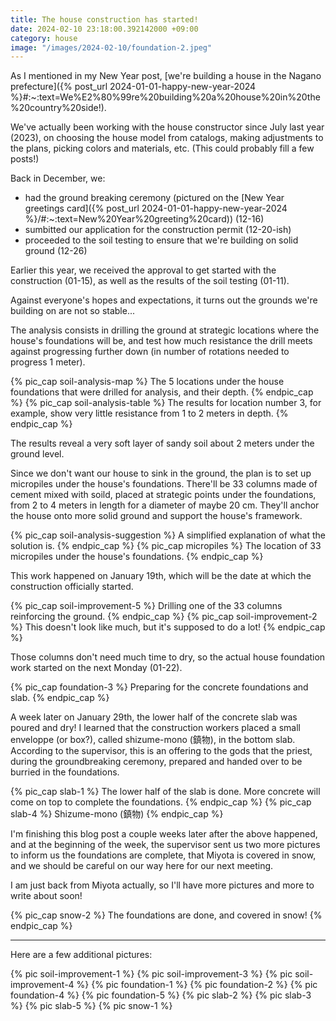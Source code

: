 ```yaml
---
title: The house construction has started!
date: 2024-02-10 23:18:00.392142000 +09:00
category: house
image: "/images/2024-02-10/foundation-2.jpeg"
---
```


As I mentioned in my New Year post, [we're building a house in the Nagano prefecture]({% post_url 2024-01-01-happy-new-year-2024 %}#:~:text=We%E2%80%99re%20building%20a%20house%20in%20the%20country%20side!).

We've actually been working with the house constructor since July last year (2023), on choosing the house model from catalogs, making adjustments to the plans, picking colors and materials, etc. (This could probably fill a few posts!)

Back in December, we:
- had the ground breaking ceremony (pictured on the [New Year greetings card]({% post_url 2024-01-01-happy-new-year-2024 %}/#:~:text=New%20Year%20greeting%20card)) (12-16)
- sumbitted our application for the construction permit (12-20-ish)
- proceeded to the soil testing to ensure that we're building on solid ground (12-26)

Earlier this year, we received the approval to get started with the construction (01-15), as well as the results of the soil testing (01-11).

Against everyone's hopes and expectations, it turns out the grounds we're building on are not so stable...

The analysis consists in drilling the ground at strategic locations where the house's foundations will be, and test how much resistance the drill meets against progressing further down (in number of rotations needed to progress 1 meter).

<div class="flex-centered">
  {% pic_cap soil-analysis-map %}
    The 5 locations under the house foundations that were drilled for analysis, and their depth.
  {% endpic_cap %}
  {% pic_cap soil-analysis-table %}
    The results for location number 3, for example, show very little resistance from 1 to 2 meters in depth.
  {% endpic_cap %}
</div>

The results reveal a very soft layer of sandy soil about 2 meters under the ground level.

Since we don't want our house to sink in the ground, the plan is to set up micropiles under the house's foundations. There'll be 33 columns made of cement mixed with soild, placed at strategic points under the foundations, from 2 to 4 meters in length for a diameter of maybe 20 cm.
They'll anchor the house onto more solid ground and support the house's framework.

<div class="flex-centered">
  {% pic_cap soil-analysis-suggestion %}
    A simplified explanation of what the solution is.
  {% endpic_cap %}
  {% pic_cap micropiles %}
    The location of 33 micropiles under the house's foundations.
  {% endpic_cap %}
</div>

This work happened on January 19th, which will be the date at which the construction officially started.

<div class="flex-centered">
  {% pic_cap soil-improvement-5 %}
    Drilling one of the 33 columns reinforcing the ground.
  {% endpic_cap %}
  {% pic_cap soil-improvement-2 %}
    This doesn't look like much, but it's supposed to do a lot!
  {% endpic_cap %}
</div>

Those columns don't need much time to dry, so the actual house foundation work started on the next Monday (01-22).

<div class="flex-centered">
  {% pic_cap foundation-3 %}
    Preparing for the concrete foundations and slab.
  {% endpic_cap %}
</div>

A week later on January 29th, the lower half of the concrete slab was poured and dry!
I learned that the construction workers placed a small enveloppe (or box?), called shizume-mono (鎮物), in the bottom slab.
According to the supervisor, this is an offering to the gods that the priest, during the groundbreaking ceremony, prepared and handed over to be burried in the foundations.

<div class="flex-centered">
  {% pic_cap slab-1 %}
    The lower half of the slab is done. More concrete will come on top to complete the foundations.
  {% endpic_cap %}
  {% pic_cap slab-4 %}
    Shizume-mono (鎮物)
  {% endpic_cap %}
</div>

I'm finishing this blog post a couple weeks later after the above happened, and at the beginning of the week, the supervisor sent us two more pictures to inform us the foundations are complete, that Miyota is covered in snow, and we should be careful on our way here for our next meeting.

I am just back from Miyota actually, so I'll have more pictures and more to write about soon!

<div class="flex-centered">
  {% pic_cap snow-2 %}
    The foundations are done, and covered in snow!
  {% endpic_cap %}
</div>

---

Here are a few additional pictures:

<div class="flex-centered">
  {% pic soil-improvement-1 %}
  {% pic soil-improvement-3 %}
  {% pic soil-improvement-4 %}
  {% pic foundation-1 %}
  {% pic foundation-2 %}
  {% pic foundation-4 %}
  {% pic foundation-5 %}
  {% pic slab-2 %}
  {% pic slab-3 %}
  {% pic slab-5 %}
  {% pic snow-1 %}
</div>
